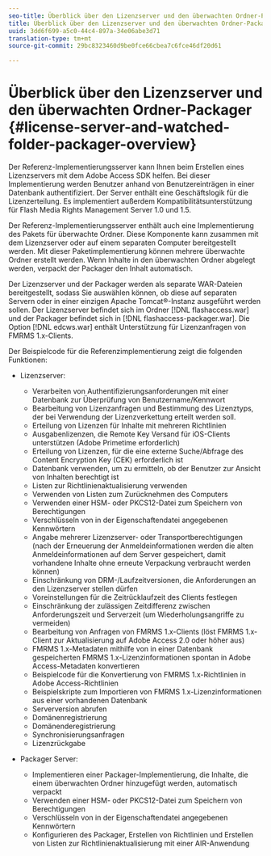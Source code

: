 ```yaml
---
seo-title: Überblick über den Lizenzserver und den überwachten Ordner-Packager
title: Überblick über den Lizenzserver und den überwachten Ordner-Packager
uuid: 3dd6f699-a5c0-44c4-897a-34e06abe3d71
translation-type: tm+mt
source-git-commit: 29bc8323460d9be0fce66cbea7c6fce46df20d61

---
```



# Überblick über den Lizenzserver und den überwachten Ordner-Packager {#license-server-and-watched-folder-packager-overview}

Der Referenz-Implementierungsserver kann Ihnen beim Erstellen eines Lizenzservers mit dem Adobe Access SDK helfen. Bei dieser Implementierung werden Benutzer anhand von Benutzereinträgen in einer Datenbank authentifiziert. Der Server enthält eine Geschäftslogik für die Lizenzerteilung. Es implementiert außerdem Kompatibilitätsunterstützung für Flash Media Rights Management Server 1.0 und 1.5.

Der Referenz-Implementierungsserver enthält auch eine Implementierung des Pakets für überwachte Ordner. Diese Komponente kann zusammen mit dem Lizenzserver oder auf einem separaten Computer bereitgestellt werden. Mit dieser Paketimplementierung können mehrere überwachte Ordner erstellt werden. Wenn Inhalte in den überwachten Ordner abgelegt werden, verpackt der Packager den Inhalt automatisch.

Der Lizenzserver und der Packager werden als separate WAR-Dateien bereitgestellt, sodass Sie auswählen können, ob diese auf separaten Servern oder in einer einzigen Apache Tomcat®-Instanz ausgeführt werden sollen. Der Lizenzserver befindet sich im Ordner [!DNL flashaccess.war] und der Packager befindet sich in [!DNL flashaccess-packager.war]. Die Option [!DNL edcws.war] enthält Unterstützung für Lizenzanfragen von FMRMS 1.x-Clients.

Der Beispielcode für die Referenzimplementierung zeigt die folgenden Funktionen:

* Lizenzserver:

   * Verarbeiten von Authentifizierungsanforderungen mit einer Datenbank zur Überprüfung von Benutzername/Kennwort
   * Bearbeitung von Lizenzanfragen und Bestimmung des Lizenztyps, der bei Verwendung der Lizenzverkettung erteilt werden soll.
   * Erteilung von Lizenzen für Inhalte mit mehreren Richtlinien
   * Ausgabenlizenzen, die Remote Key Versand für iOS-Clients unterstützen (Adobe Primetime erforderlich)
   * Erteilung von Lizenzen, für die eine externe Suche/Abfrage des Content Encryption Key (CEK) erforderlich ist
   * Datenbank verwenden, um zu ermitteln, ob der Benutzer zur Ansicht von Inhalten berechtigt ist
   * Listen zur Richtlinienaktualisierung verwenden
   * Verwenden von Listen zum Zurücknehmen des Computers
   * Verwenden einer HSM- oder PKCS12-Datei zum Speichern von Berechtigungen
   * Verschlüsseln von in der Eigenschaftendatei angegebenen Kennwörtern
   * Angabe mehrerer Lizenzserver- oder Transportberechtigungen (nach der Erneuerung der Anmeldeinformationen werden die alten Anmeldeinformationen auf dem Server gespeichert, damit vorhandene Inhalte ohne erneute Verpackung verbraucht werden können)
   * Einschränkung von DRM-/Laufzeitversionen, die Anforderungen an den Lizenzserver stellen dürfen
   * Voreinstellungen für die Zeitrücklaufzeit des Clients festlegen
   * Einschränkung der zulässigen Zeitdifferenz zwischen Anforderungszeit und Serverzeit (um Wiederholungsangriffe zu vermeiden)
   * Bearbeitung von Anfragen von FMRMS 1.x-Clients (löst FMRMS 1.x-Client zur Aktualisierung auf Adobe Access 2.0 oder höher aus)
   * FMRMS 1.x-Metadaten mithilfe von in einer Datenbank gespeicherten FMRMS 1.x-Lizenzinformationen spontan in Adobe Access-Metadaten konvertieren
   * Beispielcode für die Konvertierung von FMRMS 1.x-Richtlinien in Adobe Access-Richtlinien
   * Beispielskripte zum Importieren von FMRMS 1.x-Lizenzinformationen aus einer vorhandenen Datenbank
   * Serverversion abrufen
   * Domänenregistrierung
   * Domänenderegistrierung
   * Synchronisierungsanfragen
   * Lizenzrückgabe

* Packager Server:

   * Implementieren einer Packager-Implementierung, die Inhalte, die einem überwachten Ordner hinzugefügt werden, automatisch verpackt
   * Verwenden einer HSM- oder PKCS12-Datei zum Speichern von Berechtigungen
   * Verschlüsseln von in der Eigenschaftendatei angegebenen Kennwörtern
   * Konfigurieren des Packager, Erstellen von Richtlinien und Erstellen von Listen zur Richtlinienaktualisierung mit einer AIR-Anwendung

